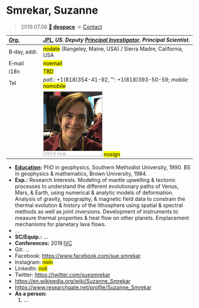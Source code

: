 # Smrekar, Suzanne
> 2019.07.08 **[🚀](../index/index.md) [despace](index.md)** → [Contact](contact.md)

|*[Org.](contact.md)*|*[JPL](zz_jpl.md), US. Deputy [Principal Investigator](principal_investigator.md). Principal Scientist.*|
|:--|:--|
|B‑day, addr.| <mark>nodate</mark> (Rangeley, Maine, USA) / Sierra Madre, California, USA |
|E‑mail| <mark>noemail</mark> |
|i18n| <mark>TBD</mark> |
|Tel|*раб.:* +1(818)354-41-92, ℻: +1(818)393-50-59; *mobile:* <mark>nomobile</mark> |
|| [![](f/contact/s/smrekar_001_photo_thumb.jpg)](f/contact/s/smrekar_001_photo.jpg) <mark>nosign</mark> |

   - **[Education](edu.md):** PhD in geophysics, Southern Methodist University, 1990. BS in geophysics & mathematics, Brown University, 1984.
   - **Exp.:** Research Interests. Modeling of mantle upwelling & tectonic processes to understand the different evolutionary paths of Venus, Mars, & Earth, using numerical & analytic models of deformation. Analysis of gravity, topography, & magnetic field data to constrain the thermal evolution & history of the lithosphere using spatial & spectral methods as well as joint inversions. Development of instruments to measure thermal properties & heat flow on other planets. Emplacement mechanisms for planetary lava flows.
   - …
   - **SC/Equip.:** …
   - **Conferences:** 2019 [IVC](ivc_2019.md)
   - Git: …
   - Facebook: <https://www.facebook.com/sue.smrekar>
   - Instagram: <mark>noin</mark>
   - LinkedIn: <mark>noli</mark>
   - Twitter: <https://twitter.com/suesmrekar>
   - <https://en.wikipedia.org/wiki/Suzanne_Smrekar>
   - <https://www.researchgate.net/profile/Suzanne_Smrekar>
   - **As a person:**
      1. …
